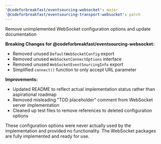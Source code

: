 ```yaml
---
'@codeforbreakfast/eventsourcing-websocket': major
'@codeforbreakfast/eventsourcing-transport-websocket': patch
---
```


Remove unimplemented WebSocket configuration options and update documentation

**Breaking Changes for @codeforbreakfast/eventsourcing-websocket:**

- Removed unused `DefaultWebSocketConfig` export
- Removed unused `WebSocketConnectOptions` interface
- Removed unused `WebSocketEventSourcingInfo` export
- Simplified `connect()` function to only accept URL parameter

**Improvements:**

- Updated README to reflect actual implementation status rather than aspirational roadmap
- Removed misleading "TDD placeholder" comment from WebSocket server implementation
- Cleaned up test files to remove references to deleted configuration options

These configuration options were never actually used by the implementation and provided no functionality. The WebSocket packages are fully implemented and ready for use.
